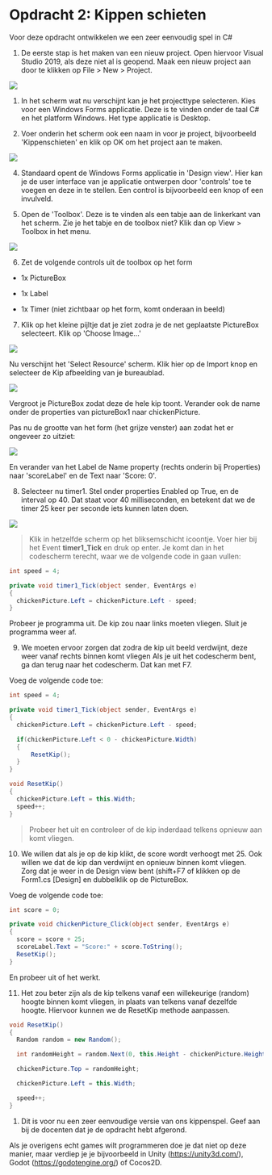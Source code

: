 # **Opdracht 2: Kippen schieten**

Voor deze opdracht ontwikkelen we een zeer eenvoudig spel in C#

1.  De eerste stap is het maken van een nieuw project. Open hiervoor Visual Studio 2019, als deze niet al is geopend. Maak een nieuw project aan door te klikken op File \> New \> Project.

![](images/kippenschieten1.png)

1.  In het scherm wat nu verschijnt kan je het projecttype selecteren. Kies voor een Windows Forms applicatie. Deze is te vinden onder de taal C# en het platform Windows. Het type applicatie is Desktop.

2.  Voer onderin het scherm ook een naam in voor je project, bijvoorbeeld 'Kippenschieten' en klik op OK om het project aan te maken.

![](images/kippenschieten2.png)

4.  Standaard opent de Windows Forms applicatie in 'Design view'. Hier kan je de user interface van je applicatie ontwerpen door 'controls' toe te voegen en deze in te stellen. Een control is bijvoorbeeld een knop of een invulveld.

5.  Open de 'Toolbox'. Deze is te vinden als een tabje aan de linkerkant van het scherm. Zie je het tabje en de toolbox niet? Klik dan op View \> Toolbox in het menu.

![](images/kippenschieten3.png)

6.  Zet de volgende controls uit de toolbox op het form

-   1x PictureBox

-   1x Label

-   1x Timer (niet zichtbaar op het form, komt onderaan in beeld)

7.  Klik op het kleine pijltje dat je ziet zodra je de net geplaatste PictureBox selecteert. Klik op 'Choose Image...'

![](images/kippenschieten4.png)

Nu verschijnt het 'Select Resource' scherm. Klik hier op de Import knop en selecteer de Kip afbeelding van je bureaublad.

![](images/kippenschieten5.png)

Vergroot je PictureBox zodat deze de hele kip toont. Verander ook de name onder de properties van pictureBox1 naar chickenPicture.

Pas nu de grootte van het form (het grijze venster) aan zodat het er ongeveer zo uitziet:

![](images/kippenschieten7.png)

En verander van het Label de Name property (rechts onderin bij Properties) naar 'scoreLabel' en de Text naar 'Score: 0'.

8.  Selecteer nu timer1. Stel onder properties Enabled op True, en de interval op 40. Dat staat voor 40 milliseconden, en betekent dat we de timer 25 keer per seconde iets kunnen laten doen.

![](images/kippenschieten8.png)

> Klik in hetzelfde scherm op het bliksemschicht icoontje. Voer hier bij het Event **timer1_Tick** en druk op enter. Je komt dan in het codescherm terecht, waar we de volgende code in gaan vullen:

```csharp
int speed = 4;

private void timer1_Tick(object sender, EventArgs e)
{
  chickenPicture.Left = chickenPicture.Left - speed;
}
```
Probeer je programma uit. De kip zou naar links moeten vliegen. Sluit je programma weer af.

9.  We moeten ervoor zorgen dat zodra de kip uit beeld verdwijnt, deze weer vanaf rechts binnen komt vliegen Als je uit het codescherm bent, ga dan terug naar het codescherm. Dat kan met F7.

Voeg de volgende code toe:

```csharp
int speed = 4;

private void timer1_Tick(object sender, EventArgs e)
{
  chickenPicture.Left = chickenPicture.Left - speed;

  if(chickenPicture.Left < 0 - chickenPicture.Width)
  {
      ResetKip();
  }
}

void ResetKip()
{
  chickenPicture.Left = this.Width;
  speed++;
}
```
> Probeer het uit en controleer of de kip inderdaad telkens opnieuw aan komt vliegen.

10. We willen dat als je op de kip klikt, de score wordt verhoogt met 25. Ook willen we dat de kip dan verdwijnt en opnieuw binnen komt vliegen. Zorg dat je weer in de Design view bent (shift+F7 of klikken op de Form1.cs \[Design] en dubbelklik op de PictureBox.

Voeg de volgende code toe:
```csharp
int score = 0;

private void chickenPicture_Click(object sender, EventArgs e)
{
  score = score + 25;
  scoreLabel.Text = "Score:" + score.ToString();
  ResetKip();
}
```
En probeer uit of het werkt.

11. Het zou beter zijn als de kip telkens vanaf een willekeurige (random) hoogte binnen komt vliegen, in plaats van telkens vanaf dezelfde hoogte. Hiervoor kunnen we de ResetKip methode aanpassen.

```csharp
void ResetKip()
{
  Random random = new Random();

  int randomHeight = random.Next(0, this.Height - chickenPicture.Height);

  chickenPicture.Top = randomHeight;

  chickenPicture.Left = this.Width;

  speed++;
}
```
1.  Dit is voor nu een zeer eenvoudige versie van ons kippenspel. Geef aan bij de docenten dat je de opdracht hebt afgerond.

Als je overigens echt games wilt programmeren doe je dat niet op deze manier, maar verdiep je je bijvoorbeeld in Unity (<https://unity3d.com/>), Godot (<https://godotengine.org/>) of Cocos2D.
